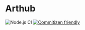 # Arthub

![Node.js CI](https://github.com/nixdorgu/arthub/workflows/Node.js%20CI/badge.svg)
[![Commitizen friendly](https://img.shields.io/badge/commitizen-friendly-brightgreen.svg)](http://commitizen.github.io/cz-cli/)
